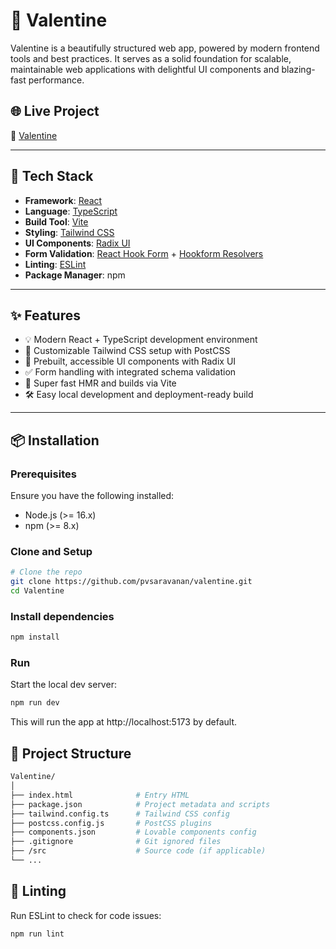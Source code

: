 # 💖 Valentine

Valentine is a beautifully structured web app, powered by modern frontend tools and best practices. It serves as a solid foundation for scalable, maintainable web applications with delightful UI components and blazing-fast performance.

## 🌐 Live Project

🔗 [Valentine](https://meine-valentine.vercel.app/)

---

## 🧰 Tech Stack

- **Framework**: [React](https://reactjs.org/)
- **Language**: [TypeScript](https://www.typescriptlang.org/)
- **Build Tool**: [Vite](https://vitejs.dev/)
- **Styling**: [Tailwind CSS](https://tailwindcss.com/)
- **UI Components**: [Radix UI](https://www.radix-ui.com/)
- **Form Validation**: [React Hook Form](https://react-hook-form.com/) + [Hookform Resolvers](https://react-hook-form.com/api/useform/#resolver)
- **Linting**: [ESLint](https://eslint.org/)
- **Package Manager**: npm

---

## ✨ Features

- 💡 Modern React + TypeScript development environment
- 🎨 Customizable Tailwind CSS setup with PostCSS
- 🧱 Prebuilt, accessible UI components with Radix UI
- ✅ Form handling with integrated schema validation
- 🚀 Super fast HMR and builds via Vite
- 🛠 Easy local development and deployment-ready build

---

## 📦 Installation

### Prerequisites

Ensure you have the following installed:

- Node.js (>= 16.x)
- npm (>= 8.x)

### Clone and Setup

```bash
# Clone the repo
git clone https://github.com/pvsaravanan/valentine.git
cd Valentine
```
### Install dependencies
```bash
npm install
```
### Run
Start the local dev server:

```bash
npm run dev
```
This will run the app at http://localhost:5173 by default.

## 📁 Project Structure
```bash
Valentine/
│
├── index.html              # Entry HTML
├── package.json            # Project metadata and scripts
├── tailwind.config.ts      # Tailwind CSS config
├── postcss.config.js       # PostCSS plugins
├── components.json         # Lovable components config
├── .gitignore              # Git ignored files
├── /src                    # Source code (if applicable)
└── ...
```
## 🧪 Linting
Run ESLint to check for code issues:

```bash
npm run lint
```
